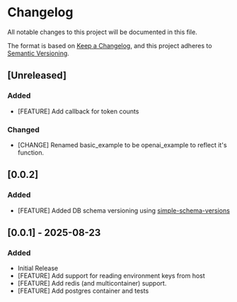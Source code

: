 # Changelog

All notable changes to this project will be documented in this file.

The format is based on [Keep a Changelog](https://keepachangelog.com/en/1.1.0/),
and this project adheres to [Semantic Versioning](https://semver.org/spec/v2.0.0.html).

## [Unreleased]
### Added
- [FEATURE] Add callback for token counts

### Changed
- [CHANGE] Renamed basic_example to be openai_example to reflect it's function.


## [0.0.2]
### Added
- [FEATURE] Added DB schema versioning using [simple-schema-versions](https://github.com/marklynch/simple-schema-versions/)

## [0.0.1] - 2025-08-23
### Added
- Initial Release
- [FEATURE] Add support for reading environment keys from host
- [FEATURE] Add redis (and multicontainer) support.
- [FEATURE] Add postgres container and tests
